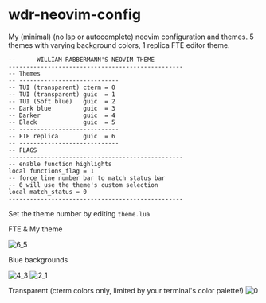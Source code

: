 # wdr-neovim-config
My (minimal) (no lsp or autocomplete) neovim configuration and themes. 5 themes with varying background colors, 1 replica FTE editor theme.

```
--		WILLIAM RABBERMANN'S NEOVIM THEME      
-------------------------------------------------
-- Themes      
-- ----------------------------      
-- TUI (transparent) cterm = 0
-- TUI (transparent) guic  = 1       
-- TUI (Soft blue)   guic  = 2   
-- Dark blue         guic  = 3    
-- Darker            guic  = 4       
-- Black             guic  = 5    
-- ----------------------------  
-- FTE replica       guic  = 6
-- ----------------------------  
-- FLAGS
-------------------------------------------------
-- enable function highlights
local functions_flag = 1
-- force line number bar to match status bar
-- 0 will use the theme's custom selection
local match_status = 0 
-------------------------------------------------
```
Set the theme number by editing ```theme.lua```


FTE & My theme

![6_5](https://user-images.githubusercontent.com/105755092/212413375-31a35a48-eb90-47d8-9a1e-92da31a8db42.png)

Blue backgrounds

![4_3](https://user-images.githubusercontent.com/105755092/212413401-14446592-15ff-4e37-86f5-e9d1117e08fb.png)
![2_1](https://user-images.githubusercontent.com/105755092/212413413-3326a3f8-bdfe-4dbc-b9a6-0318a5fd6dab.png)

Transparent
(cterm colors only, limited by your terminal's color palette!)
![0](https://user-images.githubusercontent.com/105755092/212415920-9f8010b2-99c3-46c2-810c-c9f6da425155.png)




